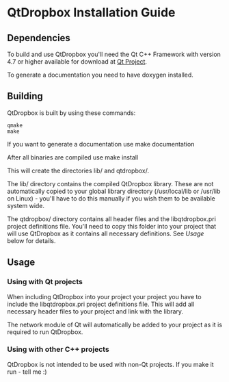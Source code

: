 # QtDropbox Installation Guide

## Dependencies
To build and use QtDropbox you'll need the Qt C++ Framework with
version 4.7 or higher available for download at
[Qt Project](http://http://qt-project.org/).

To generate a documentation you need to have doxygen installed.

## Building
QtDropbox is built by using these commands:

    qmake
    make

If you want to generate a documentation use
    make documentation

After all binaries are compiled use
    make install

This will create the directories lib/ and qtdropbox/.

The lib/ directory contains the compiled QtDropbox library. These are
not automatically copied to your global library directory
(/usr/local/lib or /usr/lib on Linux) - you'll have to do this manually
if you wish them to be available system wide.

The qtdropbox/ directory contains all header files and the
libqtdropbox.pri project definitions file. You'll need to copy this
folder into your project that will use QtDropbox as it contains all
necessary definitions. See _Usage_ below for details.

## Usage
### Using with Qt projects
When including QtDropbox into your project your project you have to
include the libqtdropbox.pri project definitions file. This will add
all necessary header files to your project and link with the library.

The network module of Qt will automatically be added to your project
as it is required to run QtDropbox.

### Using with other C++ projects
QtDropbox is not intended to be used with non-Qt projects. If you
make it run - tell me :)
